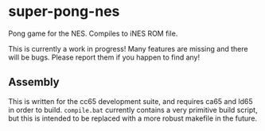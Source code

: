 # super-pong-nes
Pong game for the NES. Compiles to iNES ROM file. 

This is currently a work in progress! Many features are missing and there will be bugs. Please report them if you happen
to find any! 

## Assembly
This is written for the cc65 development suite, and requires ca65 and ld65 in order to build. 
`compile.bat` currently contains a very primitive build script, but this is intended to be replaced
with a more robust makefile in the future. 
